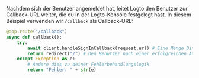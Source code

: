 Nachdem sich der Benutzer angemeldet hat, leitet Logto den Benutzer zur Callback-URL weiter, die du in der Logto-Konsole festgelegt hast. In diesem Beispiel verwenden wir `/callback` als Callback-URL:

```python
@app.route("/callback")
async def callback():
    try:
        await client.handleSignInCallback(request.url) # Eine Menge Dinge handhaben
        return redirect("/") # Den Benutzer nach einer erfolgreichen Anmeldung zur Startseite weiterleiten
    except Exception as e:
        # Ändere dies zu deiner Fehlerbehandlungslogik
        return "Fehler: " + str(e)
```
